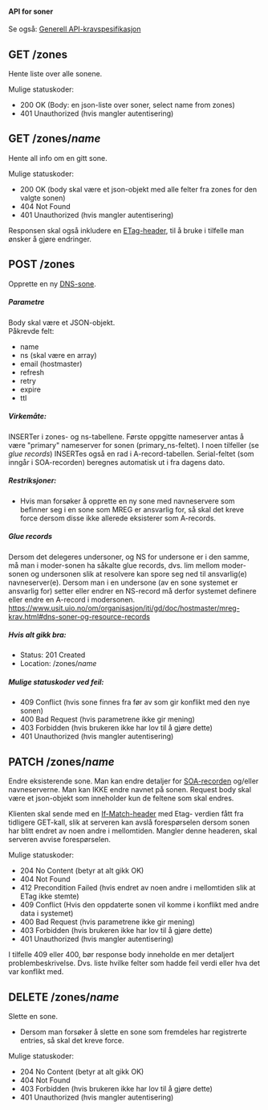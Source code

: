 #### API for soner

Se også: [Generell API-kravspesifikasjon](API.md)

## GET /zones
Hente liste over alle sonene.

Mulige statuskoder:
- 200 OK (Body: en json-liste over soner, select name from zones)
- 401 Unauthorized (hvis mangler autentisering)

## GET /zones/*name*

Hente all info om en gitt sone.

Mulige statuskoder:
- 200 OK (body skal være et json-objekt med alle felter fra zones for den valgte sonen)
- 404 Not Found
- 401 Unauthorized (hvis mangler autentisering)

Responsen skal også inkludere en [ETag-header](https://en.wikipedia.org/wiki/HTTP_ETag),
til å bruke i tilfelle man ønsker å gjøre endringer.

## POST /zones

Opprette en ny [DNS-sone](https://en.wikipedia.org/wiki/DNS_zone).

##### Parametre
Body skal være et JSON-objekt.  
Påkrevde felt:  
- name
- ns (skal være en array)
- email (hostmaster)
- refresh
- retry
- expire
- ttl

##### Virkemåte:
INSERTer i zones- og ns-tabellene. Første oppgitte nameserver antas å være "primary" nameserver for sonen (primary_ns-feltet).
I noen tilfeller (se *glue records*) INSERTes også en rad i A-record-tabellen.
Serial-feltet (som inngår i SOA-recorden) beregnes automatisk ut i fra dagens dato.

##### Restriksjoner:
- Hvis man forsøker å opprette en ny sone med navneservere som befinner seg i en sone som MREG er ansvarlig for, så skal det kreve force dersom disse ikke allerede eksisterer som A-records.

##### Glue records
Dersom det delegeres undersoner, og NS for undersone er i den samme, må man i moder-sonen ha såkalte glue records, dvs. lim mellom moder-sonen og undersonen slik at resolvere kan spore seg ned til ansvarlig(e) navneserver(e). Dersom man i en undersone (av en sone systemet er ansvarlig for) setter eller endrer en NS-record må derfor systemet definere eller endre en A-record i modersonen.
https://www.usit.uio.no/om/organisasjon/iti/gd/doc/hostmaster/mreg-krav.html#dns-soner-og-resource-records

##### Hvis alt gikk bra:
- Status: 201 Created
- Location: /zones/*name*

##### Mulige statuskoder ved feil:
- 409 Conflict (hvis sone finnes fra før av som gir konflikt med den nye sonen)
- 400 Bad Request (hvis parametrene ikke gir mening)
- 403 Forbidden (hvis brukeren ikke har lov til å gjøre dette)
- 401 Unauthorized (hvis mangler autentisering)

## PATCH /zones/*name*

Endre eksisterende sone. Man kan endre detaljer for [SOA-recorden](https://en.wikipedia.org/wiki/SOA_record) og/eller navneserverne.
Man kan IKKE endre navnet på sonen.
Request body skal være et json-objekt som inneholder kun de feltene som skal endres.

Klienten skal sende med en [If-Match-header](https://developer.mozilla.org/en-US/docs/Web/HTTP/Headers/If-Match) med Etag- verdien fått fra tidligere GET-kall,
slik at serveren kan avslå forespørselen dersom sonen har blitt endret av noen andre i mellomtiden. Mangler denne headeren, skal serveren avvise forespørselen.

Mulige statuskoder:
- 204 No Content (betyr at alt gikk OK)
- 404 Not Found
- 412 Precondition Failed (hvis endret av noen andre i mellomtiden slik at ETag ikke stemte)
- 409 Conflict (Hvis den oppdaterte sonen vil komme i konflikt med andre data i systemet)
- 400 Bad Request (hvis parametrene ikke gir mening)
- 403 Forbidden (hvis brukeren ikke har lov til å gjøre dette)
- 401 Unauthorized (hvis mangler autentisering)

I tilfelle 409 eller 400, bør response body inneholde en mer detaljert problembeskrivelse. Dvs. liste hvilke felter som hadde feil verdi eller hva det var konflikt med.

## DELETE /zones/*name*

Slette en sone.

- Dersom man forsøker å slette en sone som fremdeles har registrerte entries, så skal det kreve force.

Mulige statuskoder:
- 204 No Content (betyr at alt gikk OK)
- 404 Not Found
- 403 Forbidden (hvis brukeren ikke har lov til å gjøre dette)
- 401 Unauthorized (hvis mangler autentisering)
